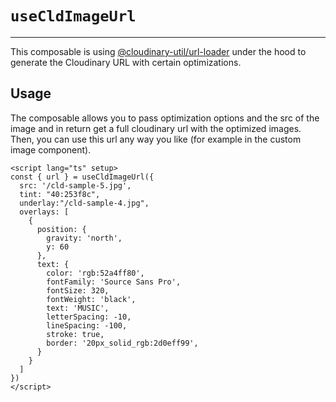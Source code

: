 # `useCldImageUrl`

---

This composable is using [@cloudinary-util/url-loader](https://www.npmjs.com/package/@mcloudinary-util/url-loeader) under the hood to generate the Cloudinary URL with certain optimizations.

## Usage

The composable allows you to pass optimization options and the src of the image and in return get a full cloudinary url with the optimized images. Then, you can use this url any way you like (for example in the custom image component).

```vue
<script lang="ts" setup>
const { url } = useCldImageUrl({
  src: '/cld-sample-5.jpg',
  tint: "40:253f8c",
  underlay:"/cld-sample-4.jpg",
  overlays: [
    {
      position: {
        gravity: 'north',
        y: 60
      },
      text: {
        color: 'rgb:52a4ff80',
        fontFamily: 'Source Sans Pro',
        fontSize: 320,
        fontWeight: 'black',
        text: 'MUSIC',
        letterSpacing: -10,
        lineSpacing: -100,
        stroke: true,
        border: '20px_solid_rgb:2d0eff99',
      }
    }
  ]
})
</script>
```
